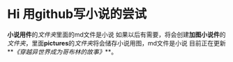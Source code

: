 # Hi 用github写小说的尝试
**小说用件**的*文件夹*里面的md文件是小说
如果以后有需要，将会创建**加图小说件**的*文件夹*，里面**pictures**的*文件夹*将会储存小说用图，md文件是小说
目前正在更新**_《穿越异世界成为哥布林的故事》_**。

